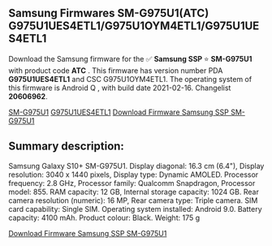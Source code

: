 <h2>Samsung Firmwares SM-G975U1(ATC) G975U1UES4ETL1/G975U1OYM4ETL1/G975U1UES4ETL1</h2>
Download the Samsung firmware for the ✅ <strong>Samsung SSP </strong> ⭐ <strong>SM-G975U1</strong> with product code <strong>ATC</strong> . This firmware has version number PDA <strong>G975U1UES4ETL1</strong> and CSC G975U1OYM4ETL1. The operating system of this firmware is Android Q , with build date 2021-02-16. Changelist <strong>20606962</strong>.


[SM-G975U1](https://samfirm.shop/samsung/model/SM-G975U1)
[G975U1UES4ETL1](https://samfirm.shop/samsung/pda/G975U1UES4ETL1)
[Download Firmware Samsung SSP SM-G975U1](https://samfirm.shop/samsung/firmware/476106)
<h2>Summary description:</h2>
<p>Samsung Galaxy S10+ SM-G975U1. Display diagonal: 16.3 cm (6.4"), Display resolution: 3040 x 1440 pixels, Display type: Dynamic AMOLED. Processor frequency: 2.8 GHz, Processor family: Qualcomm Snapdragon, Processor model: 855. RAM capacity: 12 GB, Internal storage capacity: 1024 GB. Rear camera resolution (numeric): 16 MP, Rear camera type: Triple camera. SIM card capability: Single SIM. Operating system installed: Android 9.0. Battery capacity: 4100 mAh. Product colour: Black. Weight: 175 g</p>


[Download Firmware Samsung SSP SM-G975U1](https://samfirm.shop/samsung/firmware/476106)
